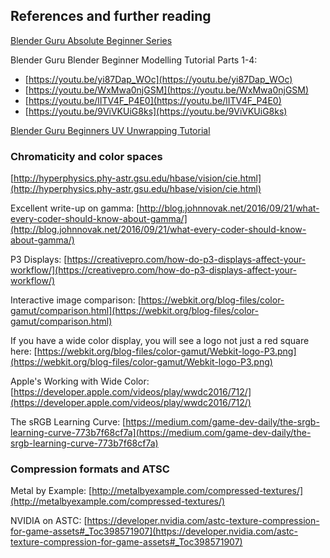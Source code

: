 ## References and further reading

[Blender Guru Absolute Beginner Series](https://www.blenderguru.com/tutorials/blender-beginner-tutorial-series)


Blender Guru Blender Beginner Modelling Tutorial Parts 1-4:

* [https://youtu.be/yi87Dap_WOc](https://youtu.be/yi87Dap_WOc)
* [https://youtu.be/WxMwa0njGSM](https://youtu.be/WxMwa0njGSM)
* [https://youtu.be/lITV4F_P4E0](https://youtu.be/lITV4F_P4E0)
* [https://youtu.be/9ViVKUiG8ks](https://youtu.be/9ViVKUiG8ks)

[Blender Guru Beginners UV Unwrapping Tutorial](https://youtu.be/scPSP_U858k)


### Chromaticity and color spaces

[http://hyperphysics.phy-astr.gsu.edu/hbase/vision/cie.html](http://hyperphysics.phy-astr.gsu.edu/hbase/vision/cie.html)

Excellent write-up on gamma: [http://blog.johnnovak.net/2016/09/21/what-every-coder-should-know-about-gamma/](http://blog.johnnovak.net/2016/09/21/what-every-coder-should-know-about-gamma/)

P3 Displays: [https://creativepro.com/how-do-p3-displays-affect-your-workflow/](https://creativepro.com/how-do-p3-displays-affect-your-workflow/)

Interactive image comparison: [https://webkit.org/blog-files/color-gamut/comparison.html](https://webkit.org/blog-files/color-gamut/comparison.html)

If you have a wide color display, you will see a logo not just a red square here: [https://webkit.org/blog-files/color-gamut/Webkit-logo-P3.png](https://webkit.org/blog-files/color-gamut/Webkit-logo-P3.png)

Apple's Working with Wide Color: [https://developer.apple.com/videos/play/wwdc2016/712/](https://developer.apple.com/videos/play/wwdc2016/712/)

The sRGB Learning Curve: [https://medium.com/game-dev-daily/the-srgb-learning-curve-773b7f68cf7a](https://medium.com/game-dev-daily/the-srgb-learning-curve-773b7f68cf7a)

### Compression formats and ATSC

Metal by Example: [http://metalbyexample.com/compressed-textures/](http://metalbyexample.com/compressed-textures/)

NVIDIA on ASTC: [https://developer.nvidia.com/astc-texture-compression-for-game-assets#_Toc398571907](https://developer.nvidia.com/astc-texture-compression-for-game-assets#_Toc398571907)

